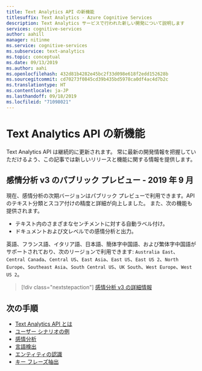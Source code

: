 ```yaml
---
title: Text Analytics API の新機能
titlesuffix: Text Analytics - Azure Cognitive Services
description: Text Analytics サービスで行われた新しい開発について説明します
services: cognitive-services
author: aahill
manager: nitinme
ms.service: cognitive-services
ms.subservice: text-analytics
ms.topic: conceptual
ms.date: 09/13/2019
ms.author: aahi
ms.openlocfilehash: 432d81b4282e45bc2f33d098e618f2edd152628b
ms.sourcegitcommit: cd70273f0845cd39b435bd5978ca0df4ac4d7b2c
ms.translationtype: HT
ms.contentlocale: ja-JP
ms.lasthandoff: 09/18/2019
ms.locfileid: "71098021"
---
```

# <a name="whats-new-in-the-text-analytics-api"></a>Text Analytics API の新機能

Text Analytics API は継続的に更新されます。 常に最新の開発情報を把握していただけるよう、この記事では新しいリリースと機能に関する情報を提供します。

## <a name="sentiment-analysis-v3-public-preview---september-2019"></a>感情分析 v3 のパブリック プレビュー - 2019 年 9 月

現在、感情分析の次期バージョンはパブリック プレビューで利用できます。API のテキスト分類とスコア付けの精度と詳細が向上しました。 また、次の機能も提供されます。

* テキスト内のさまざまなセンチメントに対する自動ラベル付け。
* ドキュメントおよび文レベルでの感情分析と出力。 

英語、フランス語、イタリア語、日本語、簡体字中国語、および繁体字中国語がサポートされており、次のリージョンで利用できます: `Australia East`、`Central Canada`、`Central US`、`East Asia`、`East US`、`East US 2`、`North Europe`、`Southeast Asia`、`South Central US`、`UK South`、`West Europe`、`West US 2`。

> [!div class="nextstepaction"]
> [感情分析 v3 の詳細情報](how-tos/text-analytics-how-to-sentiment-analysis.md#sentiment-analysis-v3-public-preview)


## <a name="next-steps"></a>次の手順

* [Text Analytics API とは](overview.md)  
* [ユーザー シナリオの例](text-analytics-user-scenarios.md)
* [感情分析](how-tos/text-analytics-how-to-sentiment-analysis.md)
* [言語検出](how-tos/text-analytics-how-to-language-detection.md)
* [エンティティの認識](how-tos/text-analytics-how-to-entity-linking.md)
* [キー フレーズ抽出](how-tos/text-analytics-how-to-keyword-extraction.md)
